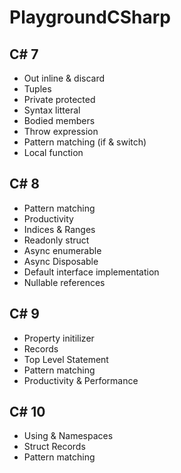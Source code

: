 # PlaygroundCSharp

## C# 7

- Out inline & discard
- Tuples
- Private protected
- Syntax litteral
- Bodied members
- Throw expression
- Pattern matching (if & switch)
- Local function


## C# 8

- Pattern matching
- Productivity
- Indices & Ranges
- Readonly struct
- Async enumerable
- Async Disposable
- Default interface implementation
- Nullable references

## C# 9

- Property initilizer
- Records
- Top Level Statement
- Pattern matching
- Productivity & Performance

## C# 10

- Using & Namespaces
- Struct Records
- Pattern matching